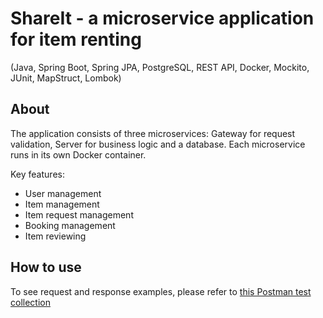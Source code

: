 # ShareIt - a microservice application for item renting
(Java, Spring Boot, Spring JPA, PostgreSQL, REST API, Docker, Mockito, JUnit, MapStruct, Lombok)

## About

The application consists of three microservices: Gateway for request validation, Server for business logic and a database. Each microservice runs in its own Docker container.

Key features: 
- User management
- Item management
- Item request management
- Booking management
- Item reviewing

## How to use 

To see request and response examples, please refer to [this Postman test collection](https://github.com/yandex-praktikum/java-shareit/blob/add-docker/postman/sprint.json)
